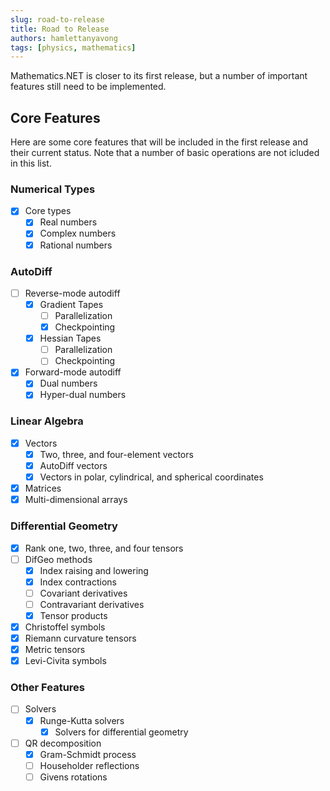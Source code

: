 ```yaml
---
slug: road-to-release
title: Road to Release
authors: hamlettanyavong
tags: [physics, mathematics]
---
```


Mathematics.NET is closer to its first release, but a number of important features still need to be implemented.

<!-- truncate -->

## Core Features

Here are some core features that will be included in the first release and their current status. Note that a number of basic operations are not icluded in this list.

### Numerical Types

- [x] Core types
  - [x] Real numbers
  - [x] Complex numbers
  - [x] Rational numbers

### AutoDiff

- [ ] Reverse-mode autodiff
  - [x] Gradient Tapes
    - [ ] Parallelization
    - [x] Checkpointing
  - [x] Hessian Tapes
    - [ ] Parallelization
    - [ ] Checkpointing
- [x] Forward-mode autodiff
  - [x] Dual numbers
  - [x] Hyper-dual numbers

### Linear Algebra

- [x] Vectors
  - [x] Two, three, and four-element vectors
  - [x] AutoDiff vectors
  - [x] Vectors in polar, cylindrical, and spherical coordinates
- [x] Matrices
- [x] Multi-dimensional arrays

### Differential Geometry

- [x] Rank one, two, three, and four tensors
- [ ] DifGeo methods
  - [x] Index raising and lowering
  - [x] Index contractions
  - [ ] Covariant derivatives
  - [ ] Contravariant derivatives
  - [x] Tensor products
- [x] Christoffel symbols
- [x] Riemann curvature tensors
- [x] Metric tensors
- [x] Levi-Civita symbols

### Other Features

- [ ] Solvers
  - [x] Runge-Kutta solvers
    - [x] Solvers for differential geometry
- [ ] QR decomposition
  - [x] Gram-Schmidt process
  - [ ] Householder reflections
  - [ ] Givens rotations
